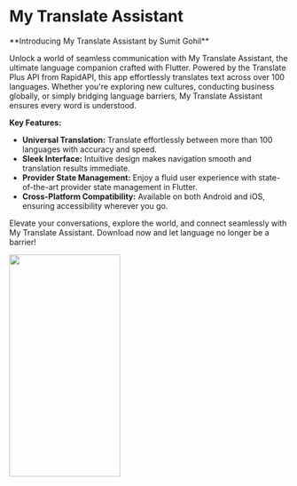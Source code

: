 <h1>My Translate Assistant</h1>
**Introducing My Translate Assistant by Sumit Gohil**

Unlock a world of seamless communication with My Translate Assistant, the ultimate language companion crafted with Flutter. Powered by the Translate Plus API from RapidAPI, this app effortlessly translates text across over 100 languages. Whether you're exploring new cultures, conducting business globally, or simply bridging language barriers, My Translate Assistant ensures every word is understood.

**Key Features:**
- **Universal Translation:** Translate effortlessly between more than 100 languages with accuracy and speed.
- **Sleek Interface:** Intuitive design makes navigation smooth and translation results immediate.
- **Provider State Management:** Enjoy a fluid user experience with state-of-the-art provider state management in Flutter.
- **Cross-Platform Compatibility:** Available on both Android and iOS, ensuring accessibility wherever you go.

Elevate your conversations, explore the world, and connect seamlessly with My Translate Assistant. Download now and let language no longer be a barrier!
<p>
  <img src="https://github.com/sumitFlutter/Translate_APP-Using_Post_API/assets/153794386/4cadaa73-ab5f-43bd-9de0-5746286a2dd2"    height="400px"   width="200px"/>
</p>
